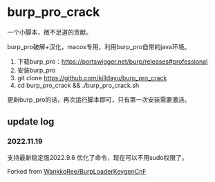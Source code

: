 # burp_pro_crack

一个小脚本，微不足道的贡献。

burp_pro破解+汉化，macos专用，利用burp_pro自带的java环境。

1. 下载burp_pro：https://portswigger.net/burp/releases#professional
2. 安装burp_pro
3. git clone https://github.com/killdayu/burp_pro_crack
4. cd burp_pro_crack && ./burp_pro_crack.sh

更新burp_pro的话，再次运行脚本即可，只有第一次安装需要激活。

## update log
### 2022.11.19
支持最新稳定版2022.9.6
优化了命令，现在可以不用sudo权限了。

Forked from [WankkoRee/BurpLoaderKeygenCnF](https://github.com/WankkoRee/BurpLoaderKeygenCnF)